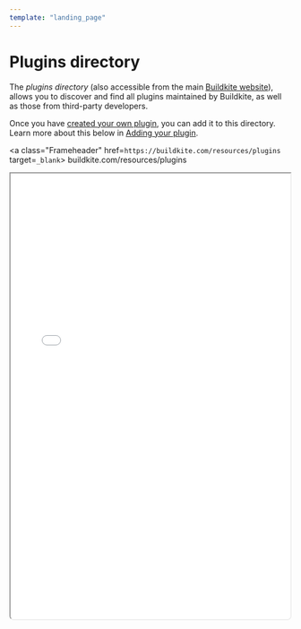 ```yaml
---
template: "landing_page"
---
```


# Plugins directory

The _plugins directory_ (also accessible from the main [Buildkite website](https://buildkite.com/resources/plugins)), allows you to discover and find all plugins maintained by Buildkite, as well as those from third-party developers.

Once you have [created your own plugin](/docs/pipelines/integrations/plugins/writing), you can add it to this directory. Learn more about this below in [Adding your plugin](#adding-your-plugin).

<a class="Frameheader" href=`https://buildkite.com/resources/plugins` target=`_blank`>
  <span class="Frameheader__address">buildkite.com/resources/plugins</span>
</a>
<iframe
  src=`https://buildkite.com/resources/plugins/embed`
  referrerPolicy=`same-origin`
  allow="fullscreen" crossorigin="anonymous" width="100%" height="800px"
  style="border-radius:0 0 8px 8px;box-sizing: border-box;"
/>

Plugins supported by the Buildkite team display the Buildkite logo in the directory, and can be found in the [Buildkite Plugins GitHub organization](https://github.com/buildkite-plugins).

## Adding your plugin

To add your plugin to the plugins directory:

1. Host your plugin in GitHub as a public repository.
1. Ensure your repository contains a valid `plugin.yml` file containing at least the `name` and `description` fields.
1. Add the `buildkite-plugin` [GitHub repository topic](https://help.github.com/en/github/administering-a-repository/classifying-your-repository-with-topics).
1. Wait until the next Sunday (UTC) for the plugins directory to sync with GitHub, and for your plugin to appear.

For example:

<%= image "github-topic.png", width: 1214/2, height: 440/2, alt: "Screenshot of the ECR plugin GitHub repo with the Buildkite-plugin topic highlighted by a red box" %>

Once completed, your plugin will appear in the directory:

<%= image "ecr-plugin-directory-item.png", width: 1014/2, height: 500/2, alt: "Screenshot of ECR plugin in the Buildkite plugins directory" %>

If you would like your plugin to appear in a certain category in the plugins directory, you need to add the corresponding GitHub label(s). Currently, the following labels will be recognized by the plugin directory:

* Task
  + Code checkout: `checkout`, `git`, `svn`
  + Tests: `test`, `testing`, `junit`, `jest`
  + Cache: `cache`, `caching`
  + Containers/Docker: `docker`, `container`, `containers`
  + Running jobs in Kubernetes : `kubernetes`, `k8s`
  + Secrets: `secret`, `secrets`, `vault`
  + Authenticate: `auth`, `authenticate`
  + Writing Buildkite pipelines: `pipeline`, `pipelines`
  + Deploy: `deploy`, `deployment`, `release`
  + Running jobs in VMs: `vm`, `virtual machine`
  + Security & compliance: `security`,`compliance`,`audit`,`scan`,`scanning`,`vulnerability`
  + Running jobs in Windows: [`windows`]
  + Observability: `observability`, `monitoring`, `logging`, `metrics`
  + Mobile app development: `mobile`, `ios`, `android`, `react-native`
  + Notify: `notify`, `notification`
  + Linting & formatting: `lint`, `linting`, `format`, `formatting`, `shellcheck`
  + Packages: `package`, `packaging`, `npm`, `pip`
  + AI/LLMs: `ai`, `llm`, `ml`, `machine learning`
  + Project management: `project`, `management`
* Integration
  + Integrations: `integration`, `integrations`, `slack`, `discord`, `jira`
  + AWS: `aws`, `amazon`
  + GCP: `gcp`, `google-cloud`, `google`
  + Azure: `azure`, `microsoft`
* Language
  + Java: `java`, `maven`, `gradle`
  + Ruby: `ruby`, `rails`
  + Golang: `go`, `golang`
  + JavaScript: `javascript`, `typescript`, `node`, `nodejs`
  + Bazel: `bazel`
  + Infrastructure as code: `terraform`, `cloudformation`, `cfn`, `infrastructure`
  + Other languages: `julia`, `python`, `rust`, `c++`, `c#`, `dhall`

> 🚧
> If you`ve completed the above steps and your plugin doesn`t appear in the directory, send an email to <a href="mailto:support@buildkite.com">support@buildkite.com</a> and we`ll investigate it for you.
